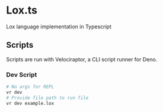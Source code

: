 # Lox.ts

Lox language implementation in Typescript

## Scripts

Scripts are run with Velociraptor, a CLI script runner for Deno.

### Dev Script

```bash
# No args for REPL
vr dev
# Provide file path to run file
vr dev example.lox
```
